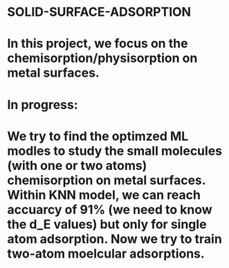 # SOLID-SURFACE-ADSORPTION
# In this project, we focus on the chemisorption/physisorption on metal surfaces. 
# In progress:
# We try to find the optimzed ML modles to study the small molecules (with one or two atoms) chemisorption on metal surfaces. Within KNN model, we can reach accuarcy of 91% (we need to know the d_E values) but only for single atom adsorption. Now we try to train two-atom moelcular adsorptions. 
